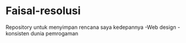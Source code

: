 # Faisal-resolusi
Repository untuk menyimpan rencana saya kedepannya
-Web design
-konsisten dunia pemrogaman
